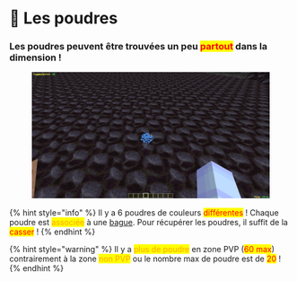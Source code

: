 # 💨 Les poudres

### Les poudres peuvent être trouvées un peu <mark style="color:red;">partout</mark> dans la dimension !

<figure><img src="../../.gitbook/assets/2023-04-22_13.38.24.png" alt=""><figcaption></figcaption></figure>

{% hint style="info" %}
Il y a 6 poudres de couleurs <mark style="color:red;">différentes</mark> ! Chaque poudre est <mark style="color:orange;">associée</mark> à une [bague](../les-bagues.md). Pour récupérer les poudres, il suffit de la <mark style="color:red;">casser</mark> !
{% endhint %}

{% hint style="warning" %}
Il y a <mark style="color:orange;">plus de poudre</mark> en zone PVP (<mark style="color:red;">60 max</mark>) contrairement à la zone <mark style="color:orange;">non PVP</mark> ou le nombre max de poudre est de <mark style="color:red;">20</mark> !
{% endhint %}
